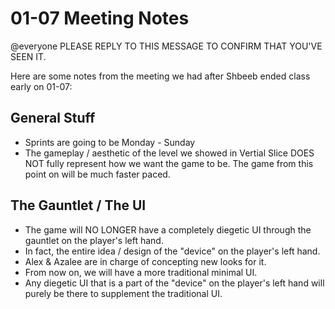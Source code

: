 # 01-07 Meeting Notes

@everyone PLEASE REPLY TO THIS MESSAGE TO CONFIRM THAT YOU'VE SEEN IT.

Here are some notes from the meeting we had after Shbeeb ended class early on 01-07:

## General Stuff
- Sprints are going to be Monday - Sunday
- The gameplay / aesthetic of the level we showed in Vertial Slice DOES NOT fully represent how we want the game to be. The game from this point on will be much faster paced. 

## The Gauntlet / The UI
- The game will NO LONGER have a completely diegetic UI through the gauntlet on the player's left hand.
- In fact, the entire idea / design of the "device" on the player's left hand.
- Alex & Azalee are in charge of concepting new looks for it.
- From now on, we will have a more traditional minimal UI.
- Any diegetic UI that is a part of the "device" on the player's left hand will purely be there to supplement the traditional UI.